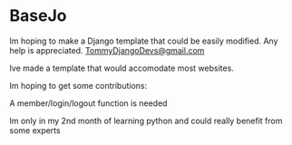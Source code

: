 # BaseJo
Im hoping to make a Django template that could be easily modified. Any help is appreciated. TommyDjangoDevs@gmail.com

Ive made a template that would accomodate most websites.

Im hoping to get some contributions:

A member/login/logout function is needed

Im only in my 2nd month of learning python and could really benefit from some experts
